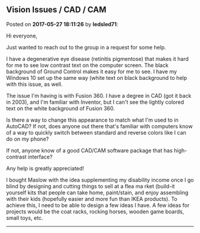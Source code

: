 ## Vision Issues / CAD / CAM
Posted on **2017-05-27 18:11:26** by **ledsled71**:

Hi everyone,

Just wanted to reach out to the group in a request for some help.

I have a degenerative eye disease (retinitis pigmentose) that makes it hard for me to see low contrast text on the computer screen.  The black background of Ground Control makes it easy for me to see.  I have my Windows 10 set up the same way (white text on black background to help with this issue, as well.

The issue I'm having is with Fusion 360.  I have a degree in CAD (got it back in 2003), and I'm familiar with Inventor, but I can't see the lightly colored text on the white background of Fusion 360.

Is there a way to change this appearance to match what I'm used to in AutoCAD?  If  not, does anyone out there that's familiar with computers know of a way to quickly switch between standard and reverse colors like I can do on my phone?

If not, anyone know of a good CAD/CAM software package that has high-contrast interface?

Any help is greatly appreciated!

I bought Maslow with the idea supplementing my disability income once I go blind by designing and cutting things to sell at a flea ma rket (build-it yourself kits that people can take home, paint/stain, and enjoy assembling with their kids (hopefully easier and more fun than IKEA products).  To achieve this, I need to be able to design a few ideas I have.  A few ideas for projects would be the coat racks, rocking horses, wooden game boards, small toys, etc.

---

